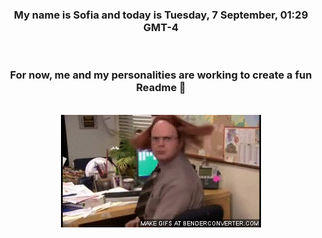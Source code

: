 


<div align="center">
<h3 >My name is Sofia and today is Tuesday, 7 September, 01:29 GMT-4</h3><br>
<h3 >For now, me and my personalities are working to create a fun Readme 👋
</h3><br>
<img src='img/dwight.gif' alt='working...'/>
</div>
